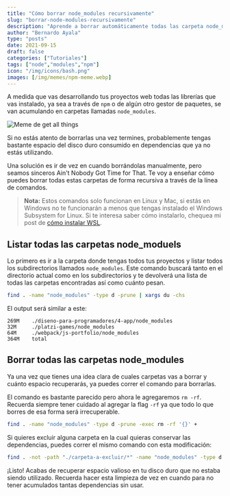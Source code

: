 ```yaml
---
title: "Cómo borrar node_modules recursivamente"
slug: "borrar-node-modules-recursivamente"
description: "Aprende a borrar automáticamente todas las carpeta node_modules que se han ido acumulando en tus proyectos"
author: "Bernardo Ayala"
type: "posts"
date: 2021-09-15
draft: false
categories: ["Tutoriales"]
tags: ["node","modules","npm"]
icon: "/img/icons/bash.png"
images: [/img/memes/npm-meme.webp]
---
```


A medida que vas desarrollando tus proyectos web todas las librerías que vas instalado, ya sea a través de `npm` o de algún otro gestor de paquetes, se van acumulando en carpetas llamadas `node_modules`.

![Meme de get all things](/img/memes/npm-meme.webp)

Si no estás atento de borrarlas una vez termines, probablemente tengas bastante espacio del disco duro consumido en dependencias que ya no estás utilizando.

Una solución es ir de vez en cuando borrándolas manualmente, pero seamos sinceros Ain't Nobody Got Time for That. Te voy a enseñar cómo puedes borrar todas estas carpetas de forma recursiva a través de la línea de comandos.

> **Nota:** Estos comandos solo funcionan en Linux y Mac, si estás en Windows no te funcionarán a menos que tengas instalado el Windows Subsystem for Linux. Si te interesa saber cómo instalarlo, chequea mi post de [cómo instalar WSL](/instalar-wsl).

## Listar todas las carpetas node_moduels

Lo primero es ir a la carpeta donde tengas todos tus proyectos y listar todos los subdirectorios llamados `node_modules`. Este comando buscará tanto en el directorio actual como en los subdirectorios y te devolverá una lista de todas las carpetas encontradas así como cuánto pesan.

```bash
find . -name "node_modules" -type d -prune | xargs du -chs
```

El output será similar a este:

```bas
269M    ./diseno-para-programadores/4-app/node_modules
32M     ./platzi-games/node_modules
64M     ./webpack/js-portfolio/node_modules
364M    total
```

## Borrar todas las carpetas node_modules

Ya una vez que tienes una idea clara de cuales carpetas vas a borrar y cuánto espacio recuperarás, ya puedes correr el comando para borrarlas.

El comando es bastante parecido pero ahora le agregaremos `rm -rf`. Recuerda siempre tener cuidado al agregar la flag `-rf` ya que todo lo que borres de esa forma será irrecuperable.

```bash
find . -name "node_modules" -type d -prune -exec rm -rf '{}' +
```

Si quieres excluir alguna carpeta en la cual quieras conservar las dependencias, puedes correr el mismo comando con esta modificación:

```bash
find . -not -path "./carpeta-a-excluir/*" -name "node_modules" -type d -prune -exec rm -rf '{}' +
```

¡Listo! Acabas de recuperar espacio valioso en tu disco duro que no estaba siendo utilizado. Recuerda hacer esta limpieza de vez en cuando para no tener acumulados tantas dependencias sin usar.
